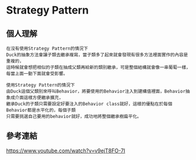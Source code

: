 # Strategy Pattern #
個人理解 
----------------
    在沒有使用Strategy Pattern的情況下
    Duck的抽象方法會讓子類去繼承複寫，當子類多了起來就會發現有很多方法裡面實作的內容是重複的，
    這時候就會想把相似的子類在抽成父類再給新的類別繼承，可是整個結構就會像一串葡萄一樣，
    每當上面一動下面就會受影響。
    
    使用Strategy Pattern的情況下
    由Duck這個父類別來呼叫Behavior，將要使用的Behavior注入到建構值裡面，Behavior抽象成介面這樣方便繼承擴充，
    繼承Duck的子類只需要設定好要注入的Behavior class就好，這樣的優點在於每個Behavior都是水平化的，每個子類
    只需要挑選自己要用的behavior就好，成功地將整個繼承樹扁平化。
    
參考連結
---------------
<a href="https://www.youtube.com/watch?v=v9ejT8FO-7I">https://www.youtube.com/watch?v=v9ejT8FO-7I